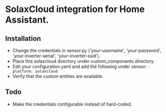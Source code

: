 # SolaxCloud integration for Home Assistant.

## Installation
- Change the credentials in sensor.py ('your-username', 'your-password', 'your-inverter-serial', 'your-inverter-ssid').
- Place this solaxcloud directory under custom_components directory.
- Edit your configuration.yaml and add the following under sensor: `- platform: solaxcloud`
- Verify that the custom entities are available.

## Todo
- Make the credentials configurable instead of hard-coded.